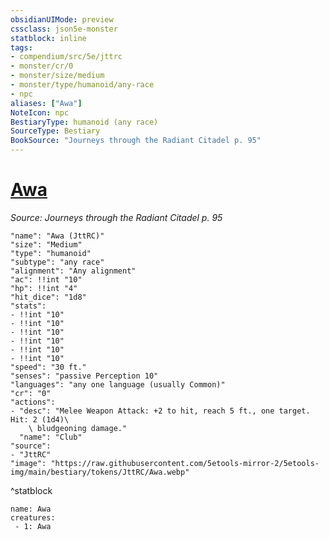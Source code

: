 ```yaml
---
obsidianUIMode: preview
cssclass: json5e-monster
statblock: inline
tags:
- compendium/src/5e/jttrc
- monster/cr/0
- monster/size/medium
- monster/type/humanoid/any-race
- npc
aliases: ["Awa"]
NoteIcon: npc
BestiaryType: humanoid (any race)
SourceType: Bestiary
BookSource: "Journeys through the Radiant Citadel p. 95"
---
```

# [Awa](2-Mechanics/CLI/bestiary/npc/awa-jttrc.md)
*Source: Journeys through the Radiant Citadel p. 95*  

```statblock
"name": "Awa (JttRC)"
"size": "Medium"
"type": "humanoid"
"subtype": "any race"
"alignment": "Any alignment"
"ac": !!int "10"
"hp": !!int "4"
"hit_dice": "1d8"
"stats":
- !!int "10"
- !!int "10"
- !!int "10"
- !!int "10"
- !!int "10"
- !!int "10"
"speed": "30 ft."
"senses": "passive Perception 10"
"languages": "any one language (usually Common)"
"cr": "0"
"actions":
- "desc": "Melee Weapon Attack: +2 to hit, reach 5 ft., one target. Hit: 2 (1d4)\
    \ bludgeoning damage."
  "name": "Club"
"source":
- "JttRC"
"image": "https://raw.githubusercontent.com/5etools-mirror-2/5etools-img/main/bestiary/tokens/JttRC/Awa.webp"
```
^statblock

```encounter-table
name: Awa
creatures:
 - 1: Awa
```